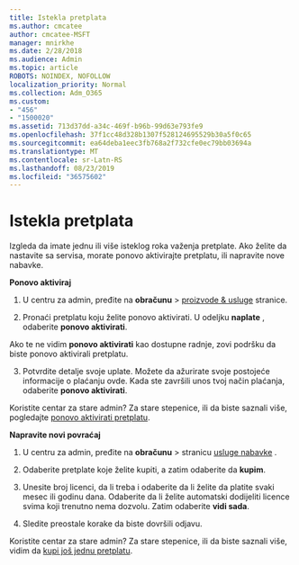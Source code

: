 ```yaml
---
title: Istekla pretplata
ms.author: cmcatee
author: cmcatee-MSFT
manager: mnirkhe
ms.date: 2/28/2018
ms.audience: Admin
ms.topic: article
ROBOTS: NOINDEX, NOFOLLOW
localization_priority: Normal
ms.collection: Adm_O365
ms.custom:
- "456"
- "1500020"
ms.assetid: 713d37dd-a34c-469f-b96b-99d63e793fe9
ms.openlocfilehash: 37f1cc48d328b1307f528124695529b30a5f0c65
ms.sourcegitcommit: ea64deba1eec3fb768a2f732cfe0ec79bb03694a
ms.translationtype: MT
ms.contentlocale: sr-Latn-RS
ms.lasthandoff: 08/23/2019
ms.locfileid: "36575602"
---
```

# <a name="expired-subscription"></a>Istekla pretplata

Izgleda da imate jednu ili više isteklog roka važenja pretplate. Ako želite da nastavite sa servisa, morate ponovo aktivirajte pretplatu, ili napravite nove nabavke.
  
**Ponovo aktiviraj**
  
1. U centru za admin, pređite na **obračunu** \> [proizvode & usluge](https://go.microsoft.com/fwlink/p/?linkid=842054) stranice.

2. Pronaći pretplatu koju želite ponovo aktivirati. U odeljku **naplate** , odaberite **ponovo aktivirati**.

Ako te ne vidim **ponovo aktivirati** kao dostupne radnje, zovi podršku da biste ponovo aktivirali pretplatu.

3. Potvrdite detalje svoje uplate. Možete da ažurirate svoje postojeće informacije o plaćanju ovde. Kada ste završili unos tvoj način plaćanja, odaberite **ponovo aktivirati**.

Koristite centar za stare admin? Za stare stepenice, ili da biste saznali više, pogledajte [ponovo aktivirati pretplatu](https://docs.microsoft.com/office365/admin/subscriptions-and-billing/reactivate-your-subscription).

**Napravite novi povraćaj**
  
1. U centru za admin, pređite na **obračunu** \> stranicu [usluge nabavke](https://go.microsoft.com/fwlink/p/?linkid=868433) .

2. Odaberite pretplate koje želite kupiti, a zatim odaberite da **kupim**.

3. Unesite broj licenci, da li treba i odaberite da li želite da platite svaki mesec ili godinu dana. Odaberite da li želite automatski dodijeliti licence svima koji trenutno nema dozvolu. Zatim odaberite **vidi sada**.

4. Sledite preostale korake da biste dovršili odjavu.

Koristite centar za stare admin? Za stare stepenice, ili da biste saznali više, vidim da [kupi još jednu pretplatu](https://docs.microsoft.com/office365/admin/subscriptions-and-billing/buy-another-subscription).
